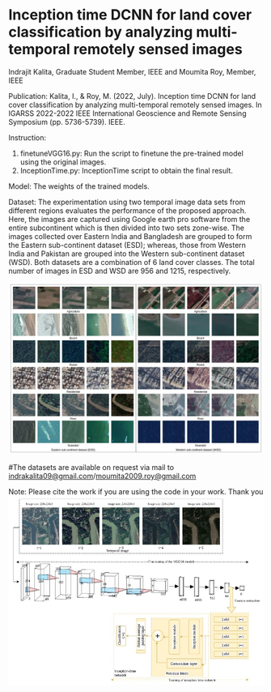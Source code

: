 # Inception time DCNN for land cover classification by analyzing multi-temporal remotely sensed images
Indrajit Kalita, Graduate Student Member, IEEE and Moumita Roy, Member, IEEE

Publication:
Kalita, I., & Roy, M. (2022, July). Inception time DCNN for land cover classification by analyzing multi-temporal remotely sensed images. In IGARSS 2022-2022 IEEE International Geoscience and Remote Sensing Symposium (pp. 5736-5739). IEEE.


Instruction:
1. finetuneVGG16.py: Run the script to finetune the pre-trained model using the original images.
2. InceptionTime.py: InceptionTime script to obtain the final result.

Model:
The weights of the trained models.


Dataset:
The experimentation using two temporal image data sets from different regions evaluates the performance of the proposed approach. Here, the images are captured using Google earth pro software from the entire subcontinent which is then divided into two sets zone-wise. The images collected over Eastern India and Bangladesh are grouped to form the Eastern sub-continent dataset (ESD); whereas, those from Western India and Pakistan are grouped into the Western sub-continent dataset (WSD). Both datasets are a combination of 6 land cover classes. The total number of images in ESD and WSD are 956 and 1215, respectively.

![alt text](https://github.com/indrakalita/InceptionTime_TimeSeries_LCC/blob/main/Dataset/datasetImage.jpg)

#The datasets are available on request via mail to indrakalita09@gmail.com/moumita2009.roy@gmail.com

Note: Please cite the work if you are using the code in your work.
Thank you
![alt text](https://github.com/indrakalita/InceptionTime_TimeSeries_LCC/blob/main/Architecture/ProposedModel.jpg)
